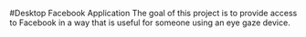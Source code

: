 #Desktop Facebook Application
The goal of this project is to provide access to Facebook in a way that is useful for someone using an eye gaze device.
